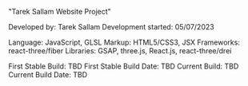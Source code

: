 "Tarek Sallam Website Project"

Developed by: Tarek Sallam
Development started: 05/07/2023

Language: JavaScript, GLSL
Markup: HTML5/CSS3, JSX
Frameworks: react-three/fiber
Libraries: GSAP, three.js, React.js, react-three/drei

First Stable Build: TBD
First Stable Build Date: TBD
Current Build: TBD
Current Build Date: TBD
